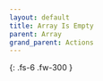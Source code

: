 ```yaml
---
layout: default
title: Array Is Empty
parent: Array
grand_parent: Actions
---
```

{: .fs-6 .fw-300 }
